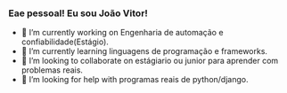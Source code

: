 ### Eae pessoal! Eu sou João Vitor!
- 🔭 I’m currently working on Engenharia de automação e confiabilidade(Estágio).
- 🌱 I’m currently learning linguagens de programação e frameworks.
- 👯 I’m looking to collaborate on estágiario ou junior para aprender com problemas reais.
- 🤔 I’m looking for help with programas reais de python/django.
